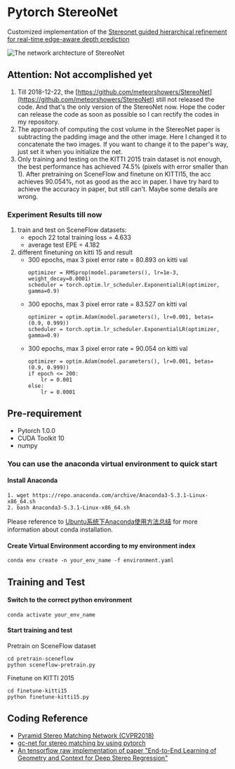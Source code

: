 # Pytorch StereoNet
Customized implementation of the [Stereonet guided hierarchical refinement for real-time edge-aware depth prediction](http://openaccess.thecvf.com/content_ECCV_2018/papers/Sameh_Khamis_StereoNet_Guided_Hierarchical_ECCV_2018_paper.pdf)

![The network archtecture of StereoNet](https://raw.githubusercontent.com/zhixuanli/StereoNet/master/stereo-net-structure.png)

## Attention: Not accomplished yet
1. Till 2018-12-22, the [https://github.com/meteorshowers/StereoNet](https://github.com/meteorshowers/StereoNet) still not released the code.
And that's the only version of the StereoNet now.
Hope the coder can release the code as soon as possible so I can rectify the codes in my repository. 
2. The approach of computing the cost volume in the StereoNet paper is subtracting the padding image and the other image. Here I changed it to concatenate the two images. If you want to change it to the paper's way, just set it when you initialize the net.
3. Only training and testing on the KITTI 2015 train dataset is not enough, the best performance has achieved 74.5% (pixels with error smaller than 1). After pretraining on SceneFlow and finetune on KITTI15, the acc achieves 90.054%, not as good as the acc in paper. I have try hard to achieve the accuracy in paper, but still can't. Maybe some details are wrong. 
 

### Experiment Results till now
1. train and test on SceneFlow datasets:
    + epoch 22 total training loss = 4.633
    + average test EPE = 4.182
2. different finetuning on kitti 15 and result
    + 300 epochs, max 3 pixel error rate = 80.893 on kitti val 
        ```
        optimizer = RMSprop(model.parameters(), lr=1e-3, weight_decay=0.0001)
        scheduler = torch.optim.lr_scheduler.ExponentialLR(optimizer, gamma=0.9)
        ```
    + 300 epochs, max 3 pixel error rate = 83.527 on kitti val 
        ```
        optimizer = optim.Adam(model.parameters(), lr=0.001, betas=(0.9, 0.999))
        scheduler = torch.optim.lr_scheduler.ExponentialLR(optimizer, gamma=0.9)
        ```
    + 300 epochs, max 3 pixel error rate = 90.054 on kitti val 
        ```
        optimizer = optim.Adam(model.parameters(), lr=0.001, betas=(0.9, 0.999))
        if epoch <= 200:
            lr = 0.001
        else:
            lr = 0.0001    
        ```

## Pre-requirement
+ Pytorch 1.0.0
+ CUDA Toolkit 10
+ numpy

### You can use the anaconda virtual environment to quick start

#### Install Anaconda
```
1. wget https://repo.anaconda.com/archive/Anaconda3-5.3.1-Linux-x86_64.sh
2. bash Anaconda3-5.3.1-Linux-x86_64.sh
```

Please reference to [Ubuntu系统下Anaconda使用方法总结](https://www.cnblogs.com/QingHuan/p/9987069.html) for more information about conda installation.

#### Create Virtual Environment according to my environment index 
```
conda env create -n your_env_name -f environment.yaml
```

## Training and Test
#### Switch to the correct python environment
```
conda activate your_env_name
```

#### Start training and test
Pretrain on SceneFlow dataset
```
cd pretrain-sceneflow
python sceneflow-pretrain.py
```

Finetune on KITTI 2015
```
cd finetune-kitti15
python finetune-kitti15.py
```

## Coding Reference
+ [Pyramid Stereo Matching Network (CVPR2018)](https://github.com/JiaRenChang/PSMNet)
+ [gc-net for stereo matching by using pytorch](https://github.com/zyf12389/GC-Net)
+ [An tensorflow raw implementation of paper "End-to-End Learning of Geometry and Context for Deep Stereo Regression"](https://github.com/liuruijin17/GCNet-tensorflow)
